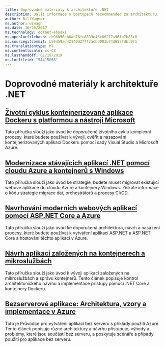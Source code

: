 ```yaml
---
title: Doprovodné materiály k architektuře .NET
description: Další informace o postupech recoommended za architekturu, návrh a vytváření softwaru .NET.
author: BillWagner
ms.author: wiwagn
ms.date: 10/26/2017
ms.technology: dotnet-ebooks
ms.openlocfilehash: cb96b56eb6ad76fc8809e46c86277a96fa7b85c8
ms.sourcegitcommit: b56d59ad42140d277f2acbd003b74d655fdbc9f1
ms.translationtype: MT
ms.contentlocale: cs-CZ
ms.lasthandoff: 01/19/2019
ms.locfileid: "54415868"
---
```

# <a name="net-architecture-guidance"></a>Doprovodné materiály k architektuře .NET

## <a name="containerized-docker-application-lifecycle-with-the-microsoft-platform-and-toolscontainerized-lifecycle-architectureindexmd"></a>[Životní cyklus kontejnerizované aplikace Dockeru s platformou a nástroji Microsoft](./containerized-lifecycle-architecture/index.md)

Tato příručka slouží jako úvod ke doporučené životního cyklu komplexní procesy, které budete používat k vývoji, ověřit a nasazování kontejnerizovaných aplikací Dockeru pomocí sady Visual Studio a Microsoft Azure.

## <a name="modernize-existing-net-applications-with-azure-cloud-and-windows-containersmodernize-with-azure-and-containersindexmd"></a>[Modernizace stávajících aplikací .NET pomocí cloudu Azure a kontejnerů s Windows](./modernize-with-azure-and-containers/index.md)

Tato příručka slouží jako úvod ke strategie, budete muset migrovat existující webové aplikace do cloudu Azure a kontejnery Windows. Získáte informace o kódu strategie migrace dat, orchestrátorů a procesy CI/CD.

## <a name="architect-modern-web-applications-with-aspnet-core-and-azuremodern-web-apps-azure-architectureindexmd"></a>[Navrhování moderních webových aplikací pomocí ASP.NET Core a Azure](modern-web-apps-azure-architecture/index.md)

Tato příručka slouží jako úvod ke doporučená architektura, návrh a nasazení procesy, které budete používat k vytváření aplikací ASP.NET a ASP.NET Core a hostování těchto aplikací v Azure.

## <a name="architecting-container-and-microservice-based-applicationsmicroservices-architectureindexmd"></a>[Návrh aplikací založených na kontejnerech a mikroslužbách](microservices-architecture/index.md)

Tato příručka slouží jako úvod k vývoji aplikací založených na mikroslužbách a správu kontejnerů. Tento článek popisuje kontrol architektonického návrhu a implementace přístupy pomocí .NET Core a kontejnery Dockeru.

## <a name="serverless-apps-architecture-patterns-and-azure-implementationserverless-architectureindexmd"></a>[Bezserverové aplikace: Architektura, vzory a implementace v Azure](serverless-architecture/index.md)

Toto je Průvodce pro vytváření aplikací bez serveru s příklady použití Azure. Tento článek popisuje různé architektury a návrhu přistupuje, výhody a problémy, které jsou součástí bez serveru, a poskytuje scénáře a případy použití pro aplikace bez serveru.
